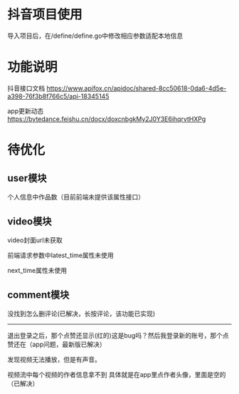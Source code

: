 # 抖音项目使用

导入项目后，在/define/define.go中修改相应参数适配本地信息

# 功能说明

抖音接口文档
https://www.apifox.cn/apidoc/shared-8cc50618-0da6-4d5e-a398-76f3b8f766c5/api-18345145

app更新动态
https://bytedance.feishu.cn/docx/doxcnbgkMy2J0Y3E6ihqrvtHXPg


# 待优化

## user模块
个人信息中作品数（目前前端未提供该属性接口）

## video模块
video封面url未获取

前端请求参数中latest_time属性未使用

next_time属性未使用

## comment模块
没找到怎么删评论(已解决，长按评论，该功能已实现)

-----------------------------------

退出登录之后，那个点赞还显示(红的)这是bug吗？然后我登录新的账号，那个点赞还在（app问题，最新版已解决）

发现视频无法播放，但是有声音。

视频流中每个视频的作者信息拿不到  具体就是在app里点作者头像，里面是空的（已解决）